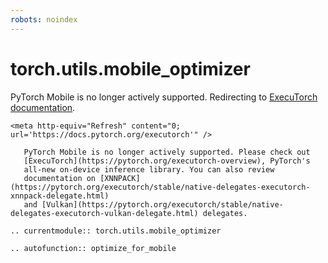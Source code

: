 ```yaml
---
robots: noindex
---
```

# torch.utils.mobile_optimizer

PyTorch Mobile is no longer actively supported. Redirecting to [ExecuTorch documentation](https://docs.pytorch.org/executorch).

```{raw} html
<meta http-equiv="Refresh" content="0; url='https://docs.pytorch.org/executorch'" />
```

```{warning}
   PyTorch Mobile is no longer actively supported. Please check out
   [ExecuTorch](https://pytorch.org/executorch-overview), PyTorch's
   all-new on-device inference library. You can also review
   documentation on [XNNPACK](https://pytorch.org/executorch/stable/native-delegates-executorch-xnnpack-delegate.html)
   and [Vulkan](https://pytorch.org/executorch/stable/native-delegates-executorch-vulkan-delegate.html) delegates.
```
```{eval-rst}
.. currentmodule:: torch.utils.mobile_optimizer
```
```{eval-rst}
.. autofunction:: optimize_for_mobile
```
